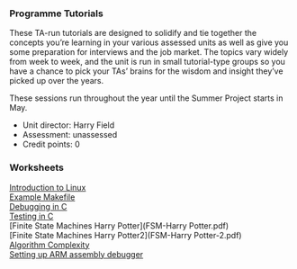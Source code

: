 ### Programme Tutorials

These TA-run tutorials are designed to solidify and tie together the concepts you’re learning in your various assessed units as well as give you some preparation for interviews and the job market. The topics vary widely from week to week, and the unit is run in small tutorial-type groups so you have a chance to pick your TAs’ brains for the wisdom and insight they’ve picked up over the years.

These sessions run throughout the year until the Summer Project starts in May. 

- Unit director: Harry Field
- Assessment: unassessed
- Credit points: 0

### Worksheets
[Introduction to Linux](linux-tutorial.pdf)  
[Example Makefile](Makefile)  
[Debugging in C](debugging.pdf)  
[Testing in C](testing.pdf)  
[Finite State Machines Harry Potter](FSM-Harry Potter.pdf)  
[Finite State Machines Harry Potter2](FSM-Harry Potter-2.pdf)  
[Algorithm Complexity](complexity.pdf)  
[Setting up ARM assembly debugger](arm-1.pdf)  
